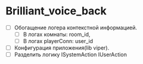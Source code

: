# Brilliant_voice_back
 - [ ] Обогащение логера контекстной информацией.
   - [ ] В логах комнаты: room_id,
   - [ ] В логах playerConn: user_id
 - [ ] Конфигурация приложения(lib viper).
 - [ ] Разделить логику ISystemAction IUserAction